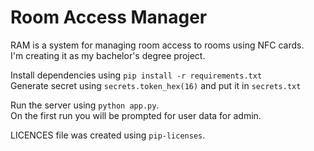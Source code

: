 # Room Access Manager
RAM is a system for managing room access to rooms using NFC cards.  
I'm creating it as my bachelor's degree project.

Install dependencies using
`pip install -r requirements.txt`  
Generate secret using `secrets.token_hex(16)` and put it in `secrets.txt`


Run the server using `python app.py`.  
On the first run you will be prompted for user data for admin.  

LICENCES file was created using `pip-licenses`.
